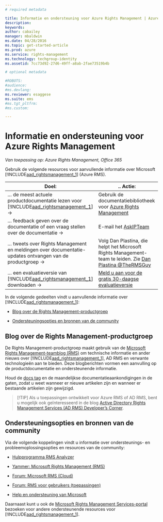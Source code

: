 ```yaml
---
# required metadata

title: Informatie en ondersteuning voor Azure Rights Management | Azure RMS
description:
keywords:
author: cabailey
manager: mbaldwin
ms.date: 04/28/2016
ms.topic: get-started-article
ms.prod: azure
ms.service: rights-management
ms.technology: techgroup-identity
ms.assetid: 7cc73d92-27d6-49ff-a8ab-2fae73519b4b

# optional metadata

#ROBOTS:
#audience:
#ms.devlang:
ms.reviewer: esaggese
ms.suite: ems
#ms.tgt_pltfrm:
#ms.custom:

---
```


# Informatie en ondersteuning voor Azure Rights Management

*Van toepassing op: Azure Rights Management, Office 365*

Gebruik de volgende resources voor aanvullende informatie over Microsoft [!INCLUDE[aad_rightsmanagement_1](../includes/aad_rightsmanagement_1_md.md)] (Azure RMS).

|Doel:|.. Actie:|
|----------------|---------------|
|… de meest actuele productdocumentatie lezen voor [!INCLUDE[aad_rightsmanagement_1](../includes/aad_rightsmanagement_1_md.md)] →|Gebruik de documentatiebibliotheek voor [Azure Rights Management](../understand-explore/azure-rights-management.md)|
|… feedback geven over de documentatie of een vraag stellen over de documentatie →|E-mail het [AskIPTeam](mailto:%20askipteam@microsoft.com?subject=Documentation%20feedback)|
|… tweets over Rights Management en meldingen over documentatie-updates ontvangen van de productgroep →|Volg Dan Plastina, die helpt het Microsoft Rights Management-team te leiden. Zie [Dan Plastina @TheRMSGuy](https://twitter.com/TheRMSGuy)|
|… een evaluatieversie van [!INCLUDE[aad_rightsmanagement_1](../includes/aad_rightsmanagement_1_md.md)] downloaden →|[Meld u aan voor de gratis 30-daagse evaluatieversie](https://portal.microsoftonline.com/Signup/MainSignUp15.aspx?&amp;OfferId=A43415D3-404C-4df3-B31B-AAD28118A778&amp;dl=RIGHTSMANAGEMENT&amp;ali=1)|
In de volgende gedeelten vindt u aanvullende informatie over [!INCLUDE[aad_rightsmanagement_1](../includes/aad_rightsmanagement_1_md.md)]:


-   [Blog over de Rights Management-productgroep](information-support.md#BKMK_ProductGroupBlog)

-   [Ondersteuningsopties en bronnen van de community](#support-options-and-community-resources)


## Blog over de Rights Management-productgroep
De Rights Management-productgroep maakt gebruik van de [Microsoft Rights Management-teamblog (RMS)](http://blogs.technet.com/b/rms/) om technische informatie en ander nieuws over [!INCLUDE[aad_rightsmanagement_1](../includes/aad_rightsmanagement_1_md.md)], AD RMS en verwante technologieën aan te bieden. Deze blogberichten vormen een aanvulling op de productdocumentatie en ondersteunende informatie.

Houd de [docs tag](http://blogs.technet.com/b/rms/archive/tags/docs/) en de maandelijkse documentatieaankondigingen in de gaten, zodat u weet wanneer er nieuwe artikelen zijn en wanneer er bestaande artikelen zijn gewijzigd.

> [!TIP] Als u toepassingen ontwikkelt voor Azure RMS of AD RMS, bent u mogelijk ook geïnteresseerd in de blog [Active Directory Rights Management Services (AD RMS) Developer’s Corner](http://blogs.msdn.com/b/rms/).

## Ondersteuningsopties en bronnen van de community
Via de volgende koppelingen vindt u informatie over ondersteunings- en probleemoplossingsopties en resources van de community:

-   [Hulpprogramma RMS Analyzer](http://www.microsoft.com/en-us/download/details.aspx?id=46437)

-   [Yammer: Microsoft Rights Management (RMS)](http://www.yammer.com/AskIPTeam)

-   [Forum: Microsoft RMS (Cloud)](https://social.technet.microsoft.com/Forums/en-US/home?forum=rmscloud)

-   [Forum: RMS voor gebruikers (toepassingen)](https://social.technet.microsoft.com/Forums/en-US/home?forum=rmsapps)

-   [Help en ondersteuning van Microsoft](http://go.microsoft.com/fwlink/?LinkId=243064)

Daarnaast kunt u ook de [Microsoft Rights Management Services-portal](http://www.microsoft.com/rms) bezoeken voor andere ondersteunende resources voor [!INCLUDE[aad_rightsmanagement_1](../includes/aad_rightsmanagement_1_md.md)].





<!--HONumber=May16_HO2-->



